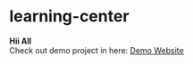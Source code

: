 # learning-center

<b>Hii All</b>
<br>
Check out demo project in here: <a href="https://learning-center-wheat.vercel.app/" target="_blank">Demo Website</a>